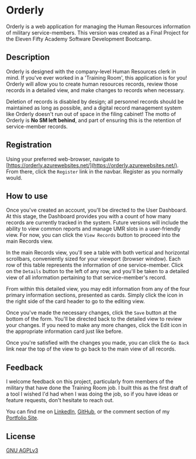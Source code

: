 # Orderly

Orderly is a web application for managing the Human Resources information of military service-members. This version was created as a Final Project for the Eleven Fifty Academy Software Development Bootcamp.

## Description

Orderly is designed with the company-level Human Resources clerk in mind.  If you've ever worked in a 'Training Room', this application is for you!  Orderly will allow you to create human resources records, review those records in a detailed view, and make changes to records when necessary.  

Deletion of records is disabled by design; all personnel records should be maintained as long as possible, and a digital record management system like Orderly doesn't run out of space in the filing cabinet! The motto of Orderly is **No SM left behind**, and part of ensuring this is the retention of service-member records.

## Registration

Using your preferred web-browser, navigate to [https://orderly.azurewebsites.net/](https://orderly.azurewebsites.net/).
From there, click the `Register` link in the navbar.  Register as you normally would.

## How to use

Once you've created an account, you'll be directed to the User Dashboard.  At this stage, the Dashboard provides you with a count of how many records are currently tracked in the system.  Future versions will include the ability to view common reports and manage UMR slots in a user-friendly view.  For now, you can click the `View Records` button to proceed into the main Records view.

In the main Records view, you'll see a table with both vertical and horizontal scrollbars, conveniently sized for your viewport (browser window). Each row of this table represents the information of one service-member.  Click on the `Details` button to the left of any row, and you'll be taken to a detailed view of all information pertaining to that service-member's record.

From within this detailed view, you may edit information from any of the four primary information sections, presented as cards.  Simply click the icon in the right side of the card header to go to the editing view.

Once you've made the necessary changes, click the `Save` button at the bottom of the form.  You'll be directed back to the detailed view to review your changes. If you need to make any more changes, click the Edit icon in the appropriate information card just like before.

Once you're satisfied with the changes you made, you can click the `Go Back` link near the top of the view to go back to the main view of all records.

## Feedback
I welcome feedback on this project, particularly from members of the military that have done the Training Room job.  I built this as the first draft of a tool I wished I'd had when I was doing the job, so if you have ideas or feature requests, don't hesitate to reach out.

You can find me on [LinkedIn](https://www.linkedin.com/in/asmetcalf/), [GitHub](https://github.com/asmetcalf), or the comment section of my [Portfolio Site](https://asmetcalf.github.io/).

## License
[GNU AGPLv3 ](https://choosealicense.com/licenses/agpl-3.0/)
